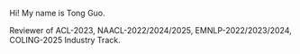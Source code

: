 Hi! My name is Tong Guo.

Reviewer of ACL-2023, NAACL-2022/2024/2025, EMNLP-2022/2023/2024, COLING-2025 Industry Track.

